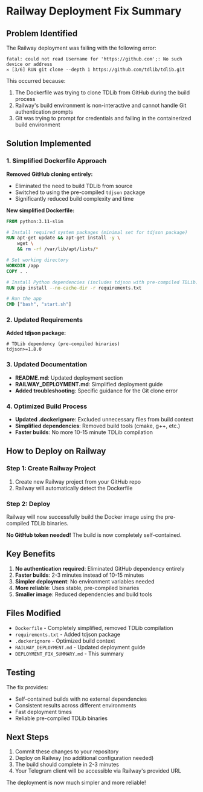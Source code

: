 # Railway Deployment Fix Summary

## Problem Identified

The Railway deployment was failing with the following error:
```
fatal: could not read Username for 'https://github.com';: No such device or address
✕ [3/6] RUN git clone --depth 1 https://github.com/tdlib/tdlib.git
```

This occurred because:
1. The Dockerfile was trying to clone TDLib from GitHub during the build process
2. Railway's build environment is non-interactive and cannot handle Git authentication prompts
3. Git was trying to prompt for credentials and failing in the containerized build environment

## Solution Implemented

### 1. Simplified Dockerfile Approach

**Removed GitHub cloning entirely:**
- Eliminated the need to build TDLib from source
- Switched to using the pre-compiled `tdjson` package
- Significantly reduced build complexity and time

**New simplified Dockerfile:**
```dockerfile
FROM python:3.11-slim

# Install required system packages (minimal set for tdjson package)
RUN apt-get update && apt-get install -y \
    wget \
    && rm -rf /var/lib/apt/lists/*

# Set working directory
WORKDIR /app
COPY . .

# Install Python dependencies (includes tdjson with pre-compiled TDLib)
RUN pip install --no-cache-dir -r requirements.txt

# Run the app
CMD ["bash", "start.sh"]
```

### 2. Updated Requirements

**Added tdjson package:**
```
# TDLib dependency (pre-compiled binaries)
tdjson>=1.8.0
```

### 3. Updated Documentation

- **README.md**: Updated deployment section
- **RAILWAY_DEPLOYMENT.md**: Simplified deployment guide
- **Added troubleshooting**: Specific guidance for the Git clone error

### 4. Optimized Build Process

- **Updated .dockerignore**: Excluded unnecessary files from build context
- **Simplified dependencies**: Removed build tools (cmake, g++, etc.)
- **Faster builds**: No more 10-15 minute TDLib compilation

## How to Deploy on Railway

### Step 1: Create Railway Project
1. Create new Railway project from your GitHub repo
2. Railway will automatically detect the Dockerfile

### Step 2: Deploy
Railway will now successfully build the Docker image using the pre-compiled TDLib binaries.

**No GitHub token needed!** The build is now completely self-contained.

## Key Benefits

1. **No authentication required**: Eliminated GitHub dependency entirely
2. **Faster builds**: 2-3 minutes instead of 10-15 minutes
3. **Simpler deployment**: No environment variables needed
4. **More reliable**: Uses stable, pre-compiled binaries
5. **Smaller image**: Reduced dependencies and build tools

## Files Modified

- `Dockerfile` - Completely simplified, removed TDLib compilation
- `requirements.txt` - Added tdjson package
- `.dockerignore` - Optimized build context
- `RAILWAY_DEPLOYMENT.md` - Updated deployment guide
- `DEPLOYMENT_FIX_SUMMARY.md` - This summary

## Testing

The fix provides:
- Self-contained builds with no external dependencies
- Consistent results across different environments
- Fast deployment times
- Reliable pre-compiled TDLib binaries

## Next Steps

1. Commit these changes to your repository
2. Deploy on Railway (no additional configuration needed)
3. The build should complete in 2-3 minutes
4. Your Telegram client will be accessible via Railway's provided URL

The deployment is now much simpler and more reliable!
